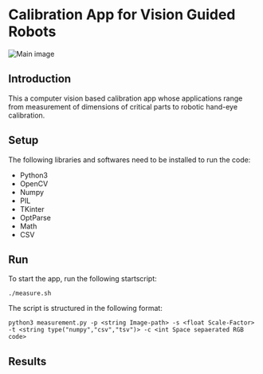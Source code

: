 # Calibration App for Vision Guided Robots
![Main image](https://ros-planning.github.io/moveit_tutorials/_images/hand_eye_calibration_demo.jpg)

## Introduction
This a computer vision based calibration app whose applications range from measurement of dimensions of critical parts to robotic hand-eye calibration.

## Setup
The following libraries and softwares need to be installed to run the code:
- Python3
- OpenCV
- Numpy
- PIL
- TKinter
- OptParse
- Math
- CSV

## Run
To start the app, run the following startscript:
```
./measure.sh

```
The script is structured in the following format:
```
python3 measurement.py -p <string Image-path> -s <float Scale-Factor> -t <string type("numpy","csv","tsv")> -c <int Space sepaerated RGB code>

```
## Results
